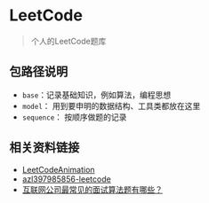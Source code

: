 # LeetCode
> 个人的LeetCode题库

## 包路径说明
- `base`：记录基础知识，例如算法，编程思想
- `model`： 用到要申明的数据结构、工具类都放在这里
- `sequence`： 按顺序做题的记录


## 相关资料链接
- [LeetCodeAnimation](https://github.com/MisterBooo/LeetCodeAnimation)
- [azl397985856-leetcode](https://github.com/azl397985856/leetcode)
- [互联网公司最常见的面试算法题有哪些？](https://www.zhihu.com/question/24964987/answer/586425979)